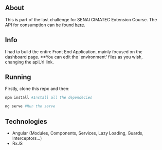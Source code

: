 ## About
This is part of the last challenge for SENAI CIMATEC Extension Course. The API for consumption can be found [here](https://github.com/Joaovitor1998/senai-last-api).

## Info
I had to build the entire Front End Application, mainly focused on the dashboard page.
**You can edit the 'environment' files as you wish, changing the apiUrl link.

## Running
Firstly, clone this repo and then:
```bash
npm install #Install all the dependecies

ng serve #Run the serve
```

## Technologies
- Angular (Modules, Components, Services, Lazy Loading, Guards, Interceptors...)
- RxJS